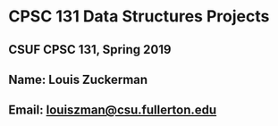 # CPSC 131 Data Structures Projects
## CSUF CPSC 131, Spring 2019
## Name: Louis Zuckerman
## Email: louiszman@csu.fullerton.edu
